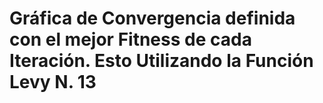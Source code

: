 # Gráfica de Convergencia definida con el mejor Fitness de cada Iteración. Esto Utilizando la Función Levy N. 13
